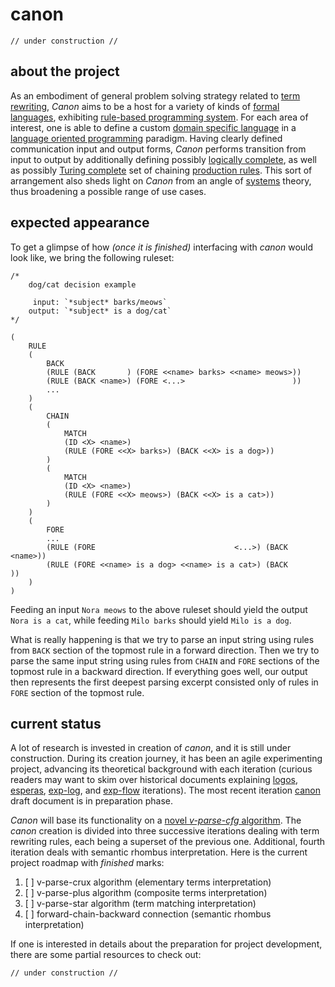 # canon

    // under construction //

## about the project

As an embodiment of general problem solving strategy related to [term rewriting](https://en.wikipedia.org/wiki/Rewriting), *Canon* aims to be a host for a variety of kinds of [formal languages](https://en.wikipedia.org/wiki/Formal_language), exhibiting [rule-based programming system](https://en.wikipedia.org/wiki/Rule-based_system). For each area of interest, one is able to define a custom [domain specific language](https://en.wikipedia.org/wiki/Domain-specific_language) in a [language oriented programming](https://en.wikipedia.org/wiki/Language-oriented_programming) paradigm. Having clearly defined communication input and output forms, *Canon* performs transition from input to output by additionally defining possibly [logically complete](https://en.wikipedia.org/wiki/Completeness_(logic)), as well as possibly [Turing complete](https://en.wikipedia.org/wiki/Turing_completeness) set of chaining [production rules](https://en.wikipedia.org/wiki/Production_(computer_science)). This sort of arrangement also sheds light on *Canon* from an angle of [systems](https://en.wikipedia.org/wiki/System) theory, thus broadening a possible range of use cases.

## expected appearance

To get a glimpse of how *(once it is finished)* interfacing with *canon* would look like, we bring the following ruleset:

    /*
        dog/cat decision example
        
         input: `*subject* barks/meows`
        output: `*subject* is a dog/cat`
    */
    
    (
        RULE
        (
            BACK
            (RULE (BACK       ) (FORE <<name> barks> <<name> meows>))
            (RULE (BACK <name>) (FORE <...>                        ))
            ...
        )
        (
            CHAIN
            (
                MATCH
                (ID <X> <name>)
                (RULE (FORE <<X> barks>) (BACK <<X> is a dog>))
            )
            (
                MATCH
                (ID <X> <name>)
                (RULE (FORE <<X> meows>) (BACK <<X> is a cat>))
            )
        )
        (
            FORE
            ...
            (RULE (FORE                               <...>) (BACK <name>))
            (RULE (FORE <<name> is a dog> <<name> is a cat>) (BACK       ))
        )
    )
    
Feeding an input `Nora meows` to the above ruleset should yield the output `Nora is a cat`, while feeding `Milo barks` should yield `Milo is a dog`.

What is really happening is that we try to parse an input string using rules from `BACK` section of the topmost rule in a forward direction. Then we try to parse the same input string using rules from `CHAIN` and `FORE` sections of the topmost rule in a backward direction. If everything goes well, our output then represents the first deepest parsing excerpt consisted only of rules in `FORE` section of the topmost rule.

## current status

A lot of research is invested in creation of *canon*, and it is still under construction. During its creation journey, it has been an agile experimenting project, advancing its theoretical background with each iteration (curious readers may want to skim over historical documents explaining [logos](history/2019-aug-logos.md), [esperas](history/2020-jul-esperas.md), [exp-log](history/2021-aug-exp-log.md), and [exp-flow](history/2022-apr-exp-flow.md) iterations). The most recent iteration [canon](canon.md) draft document is in preparation phase.

*Canon* will base its functionality on a [novel *v-parse-cfg* algorithm](https://github.com/contrast-zone/v-parse-cfg). The *canon* creation is divided into three successive iterations dealing with term rewriting rules, each being a superset of the previous one. Additional, fourth iteration deals with semantic rhombus interpretation. Here is the current project roadmap with *finished* marks:

1. [ ] v-parse-crux algorithm (elementary terms interpretation)
2. [ ] v-parse-plus algorithm (composite terms interpretation)
3. [ ] v-parse-star algorithm (term matching interpretation)
4. [ ] forward-chain-backward connection (semantic rhombus interpretation)

If one is interested in details about the preparation for project development, there are some partial resources to check out:

    // under construction //
